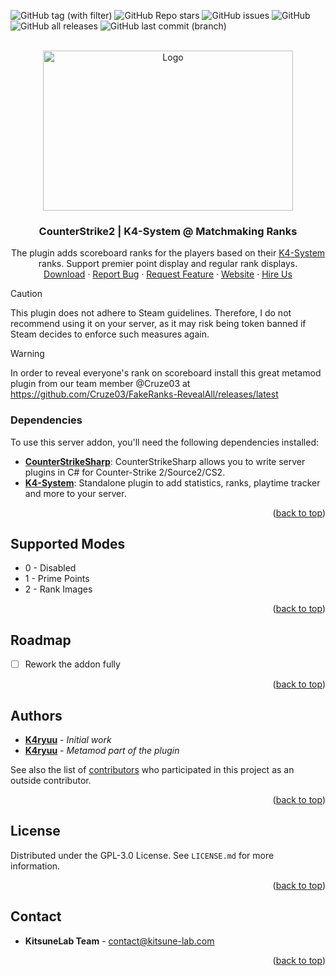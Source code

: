 <a name="readme-top"></a>

![GitHub tag (with filter)](https://img.shields.io/github/v/tag/KitsuneLab-Development/K4-System-MMRanks?style=for-the-badge&label=Version)
![GitHub Repo stars](https://img.shields.io/github/stars/KitsuneLab-Development/K4-System-MMRanks?style=for-the-badge)
![GitHub issues](https://img.shields.io/github/issues/KitsuneLab-Development/K4-System-MMRanks?style=for-the-badge)
![GitHub](https://img.shields.io/github/license/KitsuneLab-Development/K4-System-MMRanks?style=for-the-badge)
![GitHub all releases](https://img.shields.io/github/downloads/KitsuneLab-Development/K4-System-MMRanks/total?style=for-the-badge)
![GitHub last commit (branch)](https://img.shields.io/github/last-commit/KitsuneLab-Development/K4-System-MMRanks/dev?style=for-the-badge)

<!-- PROJECT LOGO -->
<br />
<div align="center">
  <a href="https://github.com/KitsuneLab-Development/K4-System-MMRanks">
    <img src="https://i.imgur.com/sej1ZzD.png" alt="Logo" width="400" height="256">
  </a>
  <h3 align="center">CounterStrike2 | K4-System @ Matchmaking Ranks</h3>
  <p align="center">
    The plugin adds scoreboard ranks for the players based on their <a href="https://github.com/KitsuneLab-Development/K4-System">K4-System</a> ranks. Support premier point display and regular rank displays.
    <br />
    <a href="https://github.com/KitsuneLab-Development/K4-System-MMRanks/releases">Download</a>
    ·
    <a href="https://github.com/KitsuneLab-Development/K4-System-MMRanks/issues/new?assignees=KitsuneLab-Development&labels=bug&template=bug_report.md&title=%5BBUG%5D">Report Bug</a>
    ·
    <a href="https://github.com/KitsuneLab-Development/K4-System-MMRanks/issues/new?assignees=KitsuneLab-Development&labels=enhancement&template=feature_request.md&title=%5BREQ%5D">Request Feature</a>
     ·
    <a href="https://kitsune-lab.com">Website</a>
     ·
    <a href="https://nests.kitsune-lab.com/tickets/create?department_id=2">Hire Us</a>
  </p>
</div>

> [!CAUTION]
> This plugin does not adhere to Steam guidelines. Therefore, I do not recommend using it on your server, as it may risk being token banned if Steam decides to enforce such measures again.

> [!WARNING]
> In order to reveal everyone's rank on scoreboard install this great metamod plugin from our team member @Cruze03 at https://github.com/Cruze03/FakeRanks-RevealAll/releases/latest

### Dependencies

To use this server addon, you'll need the following dependencies installed:

- [**CounterStrikeSharp**](https://github.com/roflmuffin/CounterStrikeSharp/releases): CounterStrikeSharp allows you to write server plugins in C# for Counter-Strike 2/Source2/CS2.
- [**K4-System**](https://github.com/KitsuneLab-Development/K4-System): Standalone plugin to add statistics, ranks, playtime tracker and more to your server.

<p align="right">(<a href="#readme-top">back to top</a>)</p>

## Supported Modes

- 0 - Disabled
- 1 - Prime Points
- 2 - Rank Images

<p align="right">(<a href="#readme-top">back to top</a>)</p>

<!-- ROADMAP -->
## Roadmap

- [ ] Rework the addon fully

<p align="right">(<a href="#readme-top">back to top</a>)</p>

<!-- AUTHORS -->
## Authors

- [**K4ryuu**](https://github.com/K4ryuu) - *Initial work*
- [**K4ryuu**](https://github.com/Cruze03) - *Metamod part of the plugin*

See also the list of [contributors](https://github.com/KitsuneLab-Development/K4-System-MMRanks/graphs/contributors) who participated in this project as an outside contributor.

<p align="right">(<a href="#readme-top">back to top</a>)</p>

<!-- LICENSE -->
## License

Distributed under the GPL-3.0 License. See `LICENSE.md` for more information.

<p align="right">(<a href="#readme-top">back to top</a>)</p>

<!-- CONTACT -->
## Contact

- **KitsuneLab Team** - [contact@kitsune-lab.com](mailto:contact@kitsune-lab.com)

<p align="right">(<a href="#readme-top">back to top</a>)</p>
